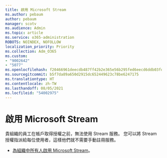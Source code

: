 ```yaml
---
title: 啟用 Microsoft Stream
ms.author: pebaum
author: pebaum
manager: scotv
ms.audience: Admin
ms.topic: article
ms.service: o365-administration
ROBOTS: NOINDEX, NOFOLLOW
localization_priority: Priority
ms.collection: Adm_O365
ms.custom:
- "9002642"
- "5077"
ms.openlocfilehash: f20466961deecdb487ff42b2e365e56b295fed6eecd6ddb03fda67ab9110bc4f
ms.sourcegitcommit: b5f7da89a650d2915dc652449623c78be6247175
ms.translationtype: HT
ms.contentlocale: zh-TW
ms.lasthandoff: 08/05/2021
ms.locfileid: "54002975"
---
```

# <a name="enable-microsoft-stream"></a>啟用 Microsoft Stream

貴組織的員工在帳戶取得授權之前，無法使用 Stream 服務。 您可以將 Stream 授權指派給每位使用者，這樣他們就不需要手動註冊服務。

- [為組織中所有人啟用 Microsoft Stream](https://docs.microsoft.com/stream/assign-user-licenses)。
